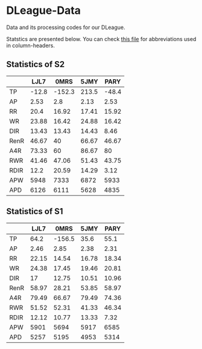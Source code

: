 # DLeague-Data

Data and its processing codes for our DLeague.

Statstics are presented below. You can check [this file](./docs/abbr_reference.md) for abbreviations used in column-headers.

## Statistics of S2

|      |    LJL7 |    0MRS |    5JMY |    PARY |
|------|---------|---------|---------|---------|
| TP   |  -12.8  | -152.3  |  213.5  |  -48.4  |
| AP   |    2.53 |    2.8  |    2.13 |    2.53 |
| RR   |   20.4  |   16.92 |   17.41 |   15.92 |
| WR   |   23.88 |   16.42 |   24.88 |   16.42 |
| DIR  |   13.43 |   13.43 |   14.43 |    8.46 |
| RenR |   46.67 |   40    |   66.67 |   46.67 |
| A4R  |   73.33 |   60    |   86.67 |   80    |
| RWR  |   41.46 |   47.06 |   51.43 |   43.75 |
| RDIR |   12.2  |   20.59 |   14.29 |    3.12 |
| APW  | 5948    | 7333    | 6872    | 5933    |
| APD  | 6126    | 6111    | 5628    | 4835    |

## Statistics of S1

|      |    LJL7 |    0MRS |    5JMY |    PARY |
|------|---------|---------|---------|---------|
| TP   |   64.2  | -156.5  |   35.6  |   55.1  |
| AP   |    2.46 |    2.85 |    2.38 |    2.31 |
| RR   |   22.15 |   14.54 |   16.78 |   18.34 |
| WR   |   24.38 |   17.45 |   19.46 |   20.81 |
| DIR  |   17    |   12.75 |   10.51 |   10.96 |
| RenR |   58.97 |   28.21 |   53.85 |   58.97 |
| A4R  |   79.49 |   66.67 |   79.49 |   74.36 |
| RWR  |   51.52 |   52.31 |   41.33 |   46.34 |
| RDIR |   12.12 |   10.77 |   13.33 |    7.32 |
| APW  | 5901    | 5694    | 5917    | 6585    |
| APD  | 5257    | 5195    | 4953    | 5314    |
